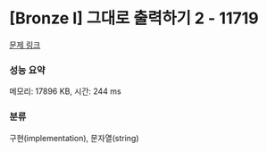 # [Bronze I] 그대로 출력하기 2 - 11719 

[문제 링크](https://www.acmicpc.net/problem/11719) 

### 성능 요약

메모리: 17896 KB, 시간: 244 ms

### 분류

구현(implementation), 문자열(string)

